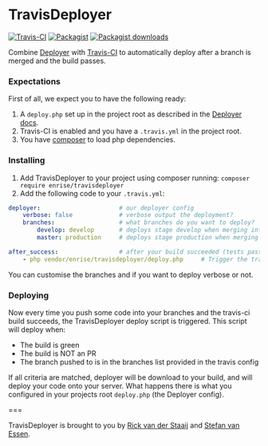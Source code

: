 # TravisDeployer

[![Travis-CI](https://img.shields.io/travis/Enrise/TravisDeployer/master.svg)](https://travis-ci.org/Enrise/TravisDeployer)
[![Packagist](https://img.shields.io/packagist/v/enrise/travisdeployer.svg)](https://packagist.org/packages/enrise/travisdeployer)
[![Packagist downloads](https://img.shields.io/packagist/dt/enrise/travisdeployer.svg)](https://packagist.org/packages/enrise/travisdeployer)

Combine [Deployer](http://deployer.org/) with [Travis-CI](https://travis-ci.org/) to automatically deploy
after a branch is merged and the build passes.

### Expectations

First of all, we expect you to have the following ready:

1. A `deploy.php` set up in the project root as described in the [Deployer docs](http://deployer.org/docs).
1. Travis-CI is enabled and you have a `.travis.yml` in the project root.
1. You have [composer](https://getcomposer.org/) to load php dependencies.

### Installing

1. Add TravisDeployer to your project using composer running: `composer require enrise/travisdeployer`
1. Add the following code to your `.travis.yml`:
```yml
deployer:                      # our deployer config
    verbose: false             # verbose output the deployment?
    branches:                  # what branches do you want to deploy?
        develop: develop       # deploys stage develop when merging into develop
        master: production     # deploys stage production when merging into master

after_success:                 # after your build succeeded (tests passed)
    - php vendor/enrise/travisdeployer/deploy.php     # Trigger the travis deployer
```
You can customise the branches and if you want to deploy verbose or not.

### Deploying

Now every time you push some code into your branches and the travis-ci build succeeds, the TravisDeployer deploy
script is triggered. This script will deploy when:

* The build is green
* The build is NOT an PR
* The branch pushed to is in the branches list provided in the travis config

If all criteria are matched, deployer will be download to your build, and will deploy your code onto your server.
What happens there is what you configured in your projects root `deploy.php` (the Deployer config).

===

TravisDeployer is brought to you by [Rick van der Staaij](https://github.com/RickvdStaaij) and
[Stefan van Essen](https://github.com/eXistenZNL).
